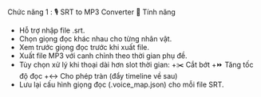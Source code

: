 Chức năng 1 : 🎙️ SRT to MP3 Converter
🚀 Tính năng
- Hỗ trợ nhập file .srt.
- Chọn giọng đọc khác nhau cho từng nhân vật.
- Xem trước giọng đọc trước khi xuất file.
- Xuất file MP3 với canh chỉnh theo thời gian phụ đề.
- Tùy chọn xử lý khi thoại dài hơn slot thời gian:
    +✂️ Cắt bớt
    +⏩ Tăng tốc độ đọc
    +↔️ Cho phép tràn (đẩy timeline về sau)
- Lưu lại cấu hình giọng đọc (.voice_map.json) cho mỗi file SRT.
